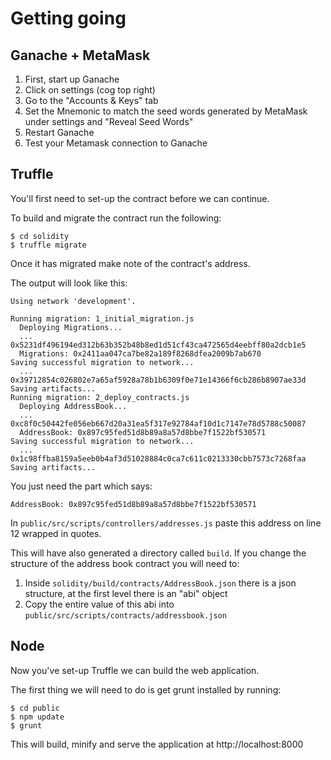 # Getting going

## Ganache + MetaMask

1. First, start up Ganache
2. Click on settings (cog top right) 
3. Go to the "Accounts & Keys" tab
4. Set the Mnemonic to match the seed words generated by MetaMask under settings and "Reveal Seed Words"
5. Restart Ganache
6. Test your Metamask connection to Ganache

## Truffle

You'll first need to set-up the contract before we can continue.

To build and migrate the contract run the following:
```
$ cd solidity
$ truffle migrate
```

Once it has migrated make note of the contract's address. 

The output will look like this:
```
Using network 'development'.

Running migration: 1_initial_migration.js
  Deploying Migrations...
  ... 0x5231df496194ed312b63b352b48b8ed1d51cf43ca472565d4eebff80a2dcb1e5
  Migrations: 0x2411aa047ca7be82a189f8268dfea2009b7ab670
Saving successful migration to network...
  ... 0x39712854c026802e7a65af5928a78b1b6309f0e71e14366f6cb286b8907ae33d
Saving artifacts...
Running migration: 2_deploy_contracts.js
  Deploying AddressBook...
  ... 0xc8f0c50442fe056eb667d20a31ea5f317e92784af10d1c7147e78d5788c50087
  AddressBook: 0x897c95fed51d8b89a8a57d8bbe7f1522bf530571
Saving successful migration to network...
  ... 0x1c98ffba8159a5eeb0b4af3d51028884c0ca7c611c0213330cbb7573c7268faa
Saving artifacts...
```

You just need the part which says:

```
AddressBook: 0x897c95fed51d8b89a8a57d8bbe7f1522bf530571
```

In `public/src/scripts/controllers/addresses.js` paste this address on line 12 wrapped in quotes.

This will have also generated a directory called `build`. If you change the structure of the address book contract you will need to:
1. Inside `solidity/build/contracts/AddressBook.json` there is a json structure, at the first level there is an "abi" object
2. Copy the entire value of this abi into `public/src/scripts/contracts/addressbook.json` 

## Node

Now you've set-up Truffle we can build the web application. 

The first thing we will need to do is get grunt installed by running:

```
$ cd public
$ npm update
$ grunt
```

This will build, minify and serve the application at http://localhost:8000
